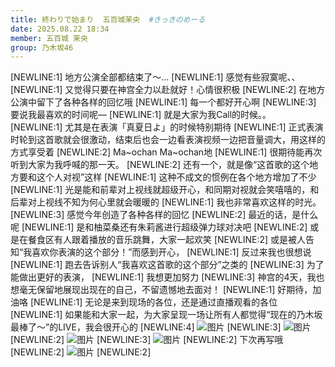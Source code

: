 ```yaml
---
title: 終わりで始まり  五百城茉央  #きっきのめーる
date: 2025.08.22 18:34
member: 五百城 茉央
group: 乃木坂46
---
```


[NEWLINE:1]
地方公演全部都结束了〜…
[NEWLINE:1]
感觉有些寂寞呢、、
[NEWLINE:1]
又觉得只要在神宫全力以赴就好！心情很积极
[NEWLINE:2]
在地方公演中留下了各种各样的回忆哦
[NEWLINE:1]
每一个都好开心啊
[NEWLINE:3]
要说我最喜欢的时间呢—
[NEWLINE:1]
就是大家为我Call的时候。。
[NEWLINE:1]
尤其是在表演「真夏日よ」的时候特别期待
[NEWLINE:1]
正式表演时轮到这首歌就会很激动，结束后也会一边看表演视频一边把音量调大，用这样的方式享受着
[NEWLINE:2]
Ma~ochan Ma~ochan地
[NEWLINE:1]
很期待能再次听到大家为我呼喊的那一天。
[NEWLINE:2]
还有一个，就是像“这首歌的这个地方要和这个人对视”这样
[NEWLINE:1]
这种不成文的惯例在各个地方增加了不少
[NEWLINE:1]
光是能和前辈对上视线就超级开心，和同期对视就会笑嘻嘻的，和后辈对上视线不知为何心里就会暖暖的
[NEWLINE:1]
我也非常喜欢这样的时光。
[NEWLINE:3]
感觉今年创造了各种各样的回忆
[NEWLINE:2]
最近的话，是什么呢
[NEWLINE:1]
是和柚菜桑还有朱莉酱进行超级弹力球对决吧
[NEWLINE:2]
或是在餐食区有人跟着播放的音乐跳舞，大家一起欢笑
[NEWLINE:2]
或是被人告知“我喜欢你表演的这个部分！”而感到开心，
[NEWLINE:1]
反过来我也很想说
[NEWLINE:1]
跑去告诉别人“我喜欢这首歌的这个部分”之类的
[NEWLINE:3]
为了能做出更好的表演，
[NEWLINE:1]
我想更加努力
[NEWLINE:3]
神宫的4天，我也想毫无保留地展现出现在的自己，不留遗憾地去面对！
[NEWLINE:1]
好期待，加油咯
[NEWLINE:1]
无论是来到现场的各位，还是通过直播观看的各位
[NEWLINE:1]
如果能和大家一起，为大家呈现一场让所有人都觉得“现在的乃木坂最棒了～”的LIVE，我会很开心的
[NEWLINE:4]
![图片](https://www.nogizaka46.com/files/46/diary/n46/MEMBER/moblog/202508/mob22XMGX.jpg)
[NEWLINE:3]
![图片](https://www.nogizaka46.com/files/46/diary/n46/MEMBER/moblog/202508/mobb6xsCT.jpg)
[NEWLINE:2]
![图片](https://www.nogizaka46.com/files/46/diary/n46/MEMBER/moblog/202508/mob5dABXD.jpg)
[NEWLINE:3]
![图片](https://www.nogizaka46.com/files/46/diary/n46/MEMBER/moblog/202508/mobEpZ6A5.jpg)
[NEWLINE:2]
下次再写哦
[NEWLINE:2]
![图片](https://www.nogizaka46.com/files/46/diary/n46/MEMBER/moblog/202508/mobmAu1go.jpg)
[NEWLINE:2]